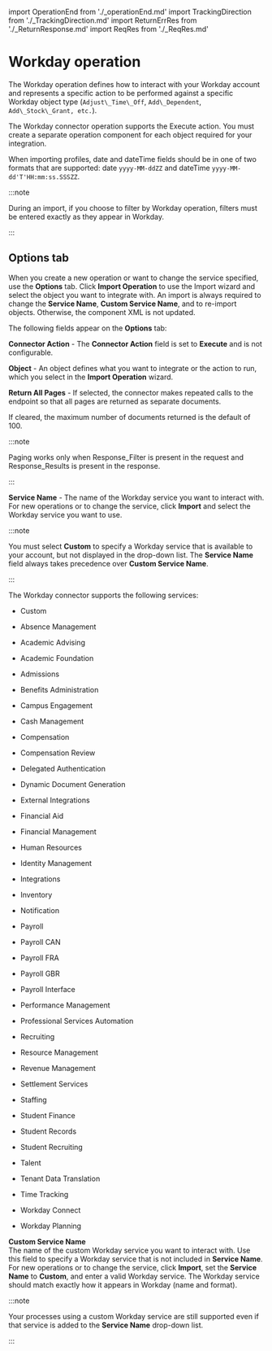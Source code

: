 import OperationEnd from './_operationEnd.md'
import TrackingDirection from './_TrackingDirection.md'
import ReturnErrRes from './_ReturnResponse.md'
import ReqRes from './_ReqRes.md'

# Workday operation

<head>
  <meta name="guidename" content="Integration"/>
  <meta name="context" content="GUID-bacb0870-6f5e-466d-90c1-907abf91b73c"/>
</head>


The Workday operation defines how to interact with your Workday account and represents a specific action to be performed against a specific Workday object type \(`Adjust\_Time\_Off`, `Add\_Dependent`, `Add\_Stock\_Grant, etc.`\).

The Workday connector operation supports the Execute action. You must create a separate operation component for each object required for your integration.

When importing profiles, date and dateTime fields should be in one of two formats that are supported: date `yyyy-MM-ddZZ` and dateTime `yyyy-MM-dd'T'HH:mm:ss.SSSZZ`.

:::note

During an import, if you choose to filter by Workday operation, filters must be entered exactly as they appear in Workday.

:::

## Options tab 

When you create a new operation or want to change the service specified, use the **Options** tab. Click **Import Operation** to use the Import wizard and select the object you want to integrate with. An import is always required to change the **Service Name**, **Custom Service Name**, and to re-import objects. Otherwise, the component XML is not updated.

The following fields appear on the **Options** tab:

**Connector Action** - 
The **Connector Action** field is set to **Execute** and is not configurable.

**Object** - 
An object defines what you want to integrate or the action to run, which you select in the **Import Operation** wizard.

<TrackingDirection />

<ReqRes />

<ReturnErrRes />

**Return All Pages** - 
If selected, the connector makes repeated calls to the endpoint so that all pages are returned as separate documents.

If cleared, the maximum number of documents returned is the default of 100.

:::note 

Paging works only when Response\_Filter is present in the request and Response\_Results is present in the response.

:::

**Service Name** -
The name of the Workday service you want to interact with. For new operations or to change the service, click **Import** and select the Workday service you want to use.

:::note

You must select **Custom** to specify a Workday service that is available to your account, but not displayed in the drop-down list. The **Service Name** field always takes precedence over **Custom Service Name**.

:::

  The Workday connector supports the following services:

 -   Custom

  -   Absence Management

 -   Academic Advising

 -   Academic Foundation

 -   Admissions

  -   Benefits Administration

 -   Campus Engagement

-   Cash Management
  
  -   Compensation

 -   Compensation Review

 -   Delegated Authentication
  
 -   Dynamic Document Generation

 -   External Integrations

 -   Financial Aid

 -   Financial Management

 -   Human Resources

 -   Identity Management

 -   Integrations

  -   Inventory

  -   Notification

 -   Payroll
  
 -   Payroll CAN

  -   Payroll FRA

 -   Payroll GBR

  -   Payroll Interface

 -   Performance Management

 -   Professional Services Automation

  -   Recruiting

 -   Resource Management

 -   Revenue Management

  -   Settlement Services

 -   Staffing

 -   Student Finance

 -   Student Records

  -   Student Recruiting
 -   Talent

 -   Tenant Data Translation

   -   Time Tracking

 -   Workday Connect

 -   Workday Planning


**Custom Service Name**   
 The name of the custom Workday service you want to interact with. Use this field to specify a Workday service that is not included in **Service Name**. For new operations or to change the service, click **Import**, set the **Service Name** to **Custom**, and enter a valid Workday service. The Workday service should match exactly how it appears in Workday \(name and format\).

:::note

Your processes using a custom Workday service are still supported even if that service is added to the **Service Name** drop-down list.

:::


<OperationEnd />